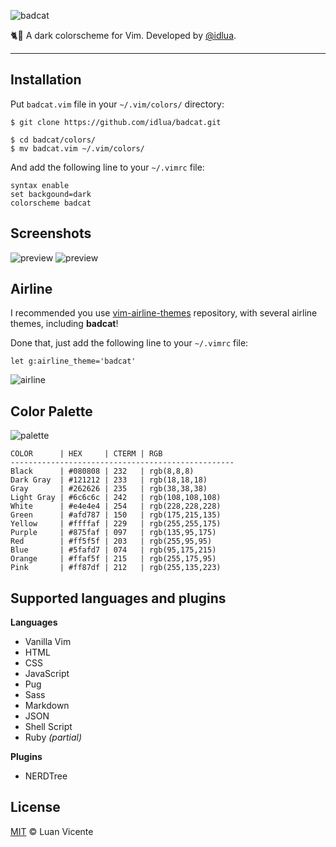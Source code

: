 ![badcat](http://i.imgur.com/Nde6CNP.png)

:cat2::dash: A dark colorscheme for Vim. Developed by [@idlua](https://twitter.com/idlua).

---

## Installation

Put `badcat.vim` file in your `~/.vim/colors/` directory:

```
$ git clone https://github.com/idlua/badcat.git

$ cd badcat/colors/
$ mv badcat.vim ~/.vim/colors/
```

And add the following line to your `~/.vimrc` file:

```vim
syntax enable
set backgound=dark
colorscheme badcat
```


## Screenshots

![preview](http://i.imgur.com/4wJZzpL.png)
![preview](http://i.imgur.com/1nkan7B.png)


## Airline

I recommended you use [vim-airline-themes](https://github.com/vim-airline/vim-airline-themes)
repository, with several airline themes, including **badcat**!

Done that, just add the following line to your `~/.vimrc` file:

```vim
let g:airline_theme='badcat'
```

![airline](http://i.imgur.com/EHiuzw0.png)


## Color Palette

![palette](http://i.imgur.com/B2wMeOh.jpg)

```
COLOR      | HEX     | CTERM | RGB
--------------------------------------------------
Black      | #080808 | 232   | rgb(8,8,8)
Dark Gray  | #121212 | 233   | rgb(18,18,18)
Gray       | #262626 | 235   | rgb(38,38,38)
Light Gray | #6c6c6c | 242   | rgb(108,108,108)
White      | #e4e4e4 | 254   | rgb(228,228,228)
Green      | #afd787 | 150   | rgb(175,215,135)
Yellow     | #ffffaf | 229   | rgb(255,255,175)
Purple     | #875faf | 097   | rgb(135,95,175)
Red        | #ff5f5f | 203   | rgb(255,95,95)
Blue       | #5fafd7 | 074   | rgb(95,175,215)
Orange     | #ffaf5f | 215   | rgb(255,175,95)
Pink       | #ff87df | 212   | rgb(255,135,223)
```

## Supported languages and plugins

**Languages**

- Vanilla Vim
- HTML
- CSS
- JavaScript
- Pug
- Sass
- Markdown
- JSON
- Shell Script
- Ruby *(partial)*

**Plugins**

- NERDTree


## License

[MIT](https://idlua.mit-license.org) © Luan Vicente
